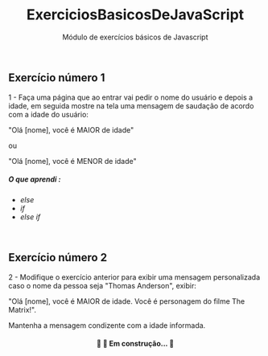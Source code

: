 <h1 align="center">ExerciciosBasicosDeJavaScript</h1> 
<p align="center">Módulo de exercícios básicos de Javascript </p> <br>

## Exercício número 1   <br>

1 - Faça uma página que ao entrar vai pedir o nome do usuário e depois a idade, em seguida mostre na tela uma mensagem de saudação de acordo com a idade do usuário:  

"Olá [nome], você é MAIOR de idade" 

ou 

"Olá [nome], você é MENOR de idade" 




##### O que aprendi :
* *else*
* *if*
* *else if*
<br>







## Exercício número 2   <br>

2 - Modifique o exercício anterior para exibir uma mensagem personalizada caso o nome da pessoa seja "Thomas Anderson", exibir: 

"Olá [nome], você é MAIOR de idade. Você é personagem do filme The Matrix!". 

Mantenha a mensagem condizente com a idade informada.​



















<h4 align="center"> 
	🚧  🚀 Em construção...  🚧
</h4>
